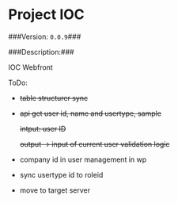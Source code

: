 Project IOC
===============

###Version: `0.0.9`###

###Description:###


IOC Webfront


ToDo:
* ~~table structurer sync~~
* ~~api get user id, name and usertype, sample~~

  ~~intput: user ID~~

  ~~output -> input of current user validation logic~~
* company id in user management in wp
* sync usertype id to roleid
* move to target server
